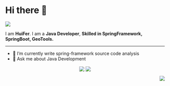 
# Hi there 👋
[![](https://img.shields.io/badge/-@huifer-%23181717?style=flat-square&logo=github)](https://github.com/huifer)

I am **HuiFer**. I am a **Java Developer**,  **Skilled in SpringFramework, SpringBoot, GeoTools.**

---
- 🌱 I’m currently write spring-framework source code analysis
- 💬 Ask me about Java Development

<p align="center">
  <img align="center" src="https://github.com/huifer/huifer/blob/master/developer.gif"/>
<img align="center" src="https://github-profile-trophy.vercel.app/?username=huifer&MultipleLang,Star,Follower,Commit,Issue" style="max-width:100%;">
</p>





<img align="right" src="https://github-readme-stats.vercel.app/api?username=huifer&show_icons=true&icon_color=805AD5&text_color=718096&bg_color=ffffff&hide_title=true" />

